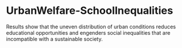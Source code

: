 # UrbanWelfare-SchoolInequalities
Results show that the uneven distribution of urban conditions reduces educational opportunities and engenders social inequalities that are incompatible with a sustainable society.
